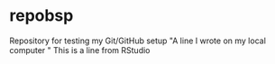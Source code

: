 # repobsp
Repository for testing my Git/GitHub setup
"A line I wrote on my local computer  " 
This is a line from RStudio